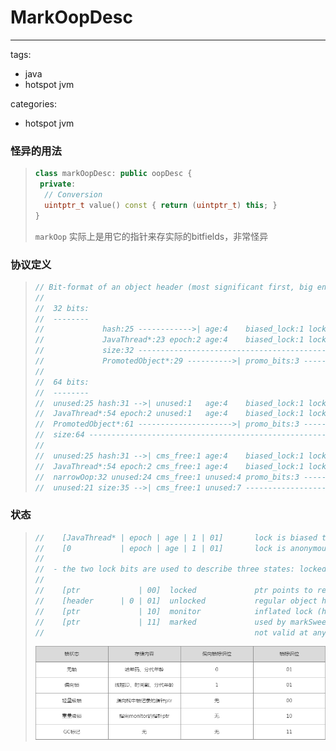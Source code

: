 # MarkOopDesc

---

tags:

- java
- hotspot jvm

categories:

- hotspot jvm

### 怪异的用法

> ```c++
> class markOopDesc: public oopDesc {
>  private:
>   // Conversion
>   uintptr_t value() const { return (uintptr_t) this; }
> }
> ```
>
> `markOop` 实际上是用它的指针来存实际的bitfields，非常怪异

### 协议定义

> ```c++
> // Bit-format of an object header (most significant first, big endian layout below):
> //
> //  32 bits:
> //  --------
> //             hash:25 ------------>| age:4    biased_lock:1 lock:2 (normal object)
> //             JavaThread*:23 epoch:2 age:4    biased_lock:1 lock:2 (biased object)
> //             size:32 ------------------------------------------>| (CMS free block)
> //             PromotedObject*:29 ---------->| promo_bits:3 ----->| (CMS promoted object)
> //
> //  64 bits:
> //  --------
> //  unused:25 hash:31 -->| unused:1   age:4    biased_lock:1 lock:2 (normal object)
> //  JavaThread*:54 epoch:2 unused:1   age:4    biased_lock:1 lock:2 (biased object)
> //  PromotedObject*:61 --------------------->| promo_bits:3 ----->| (CMS promoted object)
> //  size:64 ----------------------------------------------------->| (CMS free block)
> //
> //  unused:25 hash:31 -->| cms_free:1 age:4    biased_lock:1 lock:2 (COOPs && normal object)
> //  JavaThread*:54 epoch:2 cms_free:1 age:4    biased_lock:1 lock:2 (COOPs && biased object)
> //  narrowOop:32 unused:24 cms_free:1 unused:4 promo_bits:3 ----->| (COOPs && CMS promoted object)
> //  unused:21 size:35 -->| cms_free:1 unused:7 ------------------>| (COOPs && CMS free block)
> ```

###  状态

> ```c++
> //    [JavaThread* | epoch | age | 1 | 01]       lock is biased toward given thread
> //    [0           | epoch | age | 1 | 01]       lock is anonymously biased
> //
> //  - the two lock bits are used to describe three states: locked/unlocked and monitor.
> //
> //    [ptr             | 00]  locked             ptr points to real header on stack
> //    [header      | 0 | 01]  unlocked           regular object header
> //    [ptr             | 10]  monitor            inflated lock (header is wapped out)
> //    [ptr             | 11]  marked             used by markSweep to mark an object
> //                                               not valid at any other time
> ```
>
> ![markoop](picture/markoop.png)